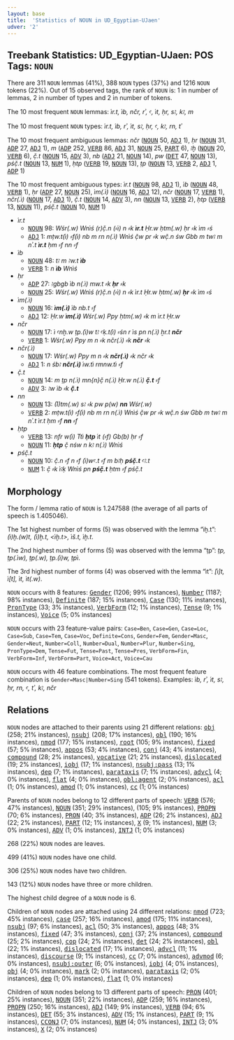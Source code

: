 ```yaml
---
layout: base
title:  'Statistics of NOUN in UD_Egyptian-UJaen'
udver: '2'
---
```


## Treebank Statistics: UD_Egyptian-UJaen: POS Tags: `NOUN`

There are 311 `NOUN` lemmas (41%), 388 `NOUN` types (37%) and 1216 `NOUN` tokens (22%).
Out of 15 observed tags, the rank of `NOUN` is: 1 in number of lemmas, 2 in number of types and 2 in number of tokens.

The 10 most frequent `NOUN` lemmas: <em>i҆r.t, i҆b, nčr, rʾ, ꜥ, i҆t, ḥr, sꜣ, kꜣ, m</em>

The 10 most frequent `NOUN` types:  <em>i҆r.t, i҆b, rʾ, i҆t, sꜣ, ḥr, ꜥ, kꜣ, rn, tʾ</em>

The 10 most frequent ambiguous lemmas: <em>nčr</em> (<tt><a href="egy_ujaen-pos-NOUN.html">NOUN</a></tt> 50, <tt><a href="egy_ujaen-pos-ADJ.html">ADJ</a></tt> 1), <em>ḥr</em> (<tt><a href="egy_ujaen-pos-NOUN.html">NOUN</a></tt> 31, <tt><a href="egy_ujaen-pos-ADP.html">ADP</a></tt> 27, <tt><a href="egy_ujaen-pos-ADJ.html">ADJ</a></tt> 1), <em>m</em> (<tt><a href="egy_ujaen-pos-ADP.html">ADP</a></tt> 252, <tt><a href="egy_ujaen-pos-VERB.html">VERB</a></tt> 86, <tt><a href="egy_ujaen-pos-ADJ.html">ADJ</a></tt> 31, <tt><a href="egy_ujaen-pos-NOUN.html">NOUN</a></tt> 25, <tt><a href="egy_ujaen-pos-PART.html">PART</a></tt> 6), <em>ꜣḫ</em> (<tt><a href="egy_ujaen-pos-NOUN.html">NOUN</a></tt> 20, <tt><a href="egy_ujaen-pos-VERB.html">VERB</a></tt> 6), <em>č̣.t</em> (<tt><a href="egy_ujaen-pos-NOUN.html">NOUN</a></tt> 15, <tt><a href="egy_ujaen-pos-ADV.html">ADV</a></tt> 3), <em>nb</em> (<tt><a href="egy_ujaen-pos-ADJ.html">ADJ</a></tt> 21, <tt><a href="egy_ujaen-pos-NOUN.html">NOUN</a></tt> 14), <em>pw</em> (<tt><a href="egy_ujaen-pos-DET.html">DET</a></tt> 47, <tt><a href="egy_ujaen-pos-NOUN.html">NOUN</a></tt> 13), <em>pśč̣.t</em> (<tt><a href="egy_ujaen-pos-NOUN.html">NOUN</a></tt> 13, <tt><a href="egy_ujaen-pos-NUM.html">NUM</a></tt> 1), <em>ḥtp</em> (<tt><a href="egy_ujaen-pos-VERB.html">VERB</a></tt> 19, <tt><a href="egy_ujaen-pos-NOUN.html">NOUN</a></tt> 13), <em>ṭp</em> (<tt><a href="egy_ujaen-pos-NOUN.html">NOUN</a></tt> 13, <tt><a href="egy_ujaen-pos-VERB.html">VERB</a></tt> 2, <tt><a href="egy_ujaen-pos-ADJ.html">ADJ</a></tt> 1, <tt><a href="egy_ujaen-pos-ADP.html">ADP</a></tt> 1)

The 10 most frequent ambiguous types:  <em>i҆r.t</em> (<tt><a href="egy_ujaen-pos-NOUN.html">NOUN</a></tt> 98, <tt><a href="egy_ujaen-pos-ADJ.html">ADJ</a></tt> 1), <em>i҆b</em> (<tt><a href="egy_ujaen-pos-NOUN.html">NOUN</a></tt> 48, <tt><a href="egy_ujaen-pos-VERB.html">VERB</a></tt> 1), <em>ḥr</em> (<tt><a href="egy_ujaen-pos-ADP.html">ADP</a></tt> 27, <tt><a href="egy_ujaen-pos-NOUN.html">NOUN</a></tt> 25), <em>i҆m(.i҆)</em> (<tt><a href="egy_ujaen-pos-NOUN.html">NOUN</a></tt> 16, <tt><a href="egy_ujaen-pos-ADJ.html">ADJ</a></tt> 12), <em>nčr</em> (<tt><a href="egy_ujaen-pos-NOUN.html">NOUN</a></tt> 17, <tt><a href="egy_ujaen-pos-VERB.html">VERB</a></tt> 1), <em>nčr(.i҆)</em> (<tt><a href="egy_ujaen-pos-NOUN.html">NOUN</a></tt> 17, <tt><a href="egy_ujaen-pos-ADJ.html">ADJ</a></tt> 1), <em>č̣.t</em> (<tt><a href="egy_ujaen-pos-NOUN.html">NOUN</a></tt> 14, <tt><a href="egy_ujaen-pos-ADV.html">ADV</a></tt> 3), <em>nn</em> (<tt><a href="egy_ujaen-pos-NOUN.html">NOUN</a></tt> 13, <tt><a href="egy_ujaen-pos-VERB.html">VERB</a></tt> 2), <em>ḥtp</em> (<tt><a href="egy_ujaen-pos-VERB.html">VERB</a></tt> 13, <tt><a href="egy_ujaen-pos-NOUN.html">NOUN</a></tt> 11), <em>pśč̣.t</em> (<tt><a href="egy_ujaen-pos-NOUN.html">NOUN</a></tt> 10, <tt><a href="egy_ujaen-pos-NUM.html">NUM</a></tt> 1)


* <em>i҆r.t</em>
  * <tt><a href="egy_ujaen-pos-NOUN.html">NOUN</a></tt> 98: <em>Wśr(.w) Wni҆ś (r)č̣.n (⸗i҆) n ⸗k <b>i҆r.t</b> Ḥr.w ḥtm(.w) ḥr ⸗k i҆m ⸗ś</em>
  * <tt><a href="egy_ujaen-pos-ADJ.html">ADJ</a></tt> 1: <em>mṭw.t(i҆) ⸗f(i҆) nb m rn n(.i҆) Wni҆ś č̣w pr ⸗k wč̣.n św Gbb m twꜣ m nʾ.t <b>i҆r.t</b> ḥm ⸗f nn ⸗f</em>
* <em>i҆b</em>
  * <tt><a href="egy_ujaen-pos-NOUN.html">NOUN</a></tt> 48: <em>tꜣ m ꜣw.t <b>i҆b</b></em>
  * <tt><a href="egy_ujaen-pos-VERB.html">VERB</a></tt> 1: <em>n <b>i҆b</b> Wni҆ś</em>
* <em>ḥr</em>
  * <tt><a href="egy_ujaen-pos-ADP.html">ADP</a></tt> 27: <em>ꜣgbgb i҆b n(.i҆) mw.t ⸗k <b>ḥr</b> ⸗k</em>
  * <tt><a href="egy_ujaen-pos-NOUN.html">NOUN</a></tt> 25: <em>Wśr(.w) Wni҆ś (r)č̣.n (⸗i҆) n ⸗k i҆r.t Ḥr.w ḥtm(.w) <b>ḥr</b> ⸗k i҆m ⸗ś</em>
* <em>i҆m(.i҆)</em>
  * <tt><a href="egy_ujaen-pos-NOUN.html">NOUN</a></tt> 16: <em><b>i҆m(.i҆)</b> i҆b nb.t ⸗f</em>
  * <tt><a href="egy_ujaen-pos-ADJ.html">ADJ</a></tt> 12: <em>Ḥr.w <b>i҆m(.i҆)</b> Wśr(.w) Ppy ḥtm(.w) ⸗k m i҆r.t Ḥr.w</em>
* <em>nčr</em>
  * <tt><a href="egy_ujaen-pos-NOUN.html">NOUN</a></tt> 17: <em>i҆ ꜥnḫ.w ṭp.(i҆)w tꜣ ꜥḳ.t(i҆) ⸗śn r i҆s pn n(.i҆) ẖr.t <b>nčr</b></em>
  * <tt><a href="egy_ujaen-pos-VERB.html">VERB</a></tt> 1: <em>Wśr(.w) Ppy m n ⸗k nčr(.i҆) ⸗k <b>nčr</b> ⸗k</em>
* <em>nčr(.i҆)</em>
  * <tt><a href="egy_ujaen-pos-NOUN.html">NOUN</a></tt> 17: <em>Wśr(.w) Ppy m n ⸗k <b>nčr(.i҆)</b> ⸗k nčr ⸗k</em>
  * <tt><a href="egy_ujaen-pos-ADJ.html">ADJ</a></tt> 1: <em>n śbꜣ <b>nčr(.i҆)</b> i҆w.ti҆ rmnw.ti҆ ⸗f</em>
* <em>č̣.t</em>
  * <tt><a href="egy_ujaen-pos-NOUN.html">NOUN</a></tt> 14: <em>m ṭp n(.i҆) mn{n}č̣ n(.i҆) Ḥr.w n(.i҆) <b>č̣.t</b> ⸗f</em>
  * <tt><a href="egy_ujaen-pos-ADV.html">ADV</a></tt> 3: <em>ꜣw i҆b ⸗k <b>č̣.t</b></em>
* <em>nn</em>
  * <tt><a href="egy_ujaen-pos-NOUN.html">NOUN</a></tt> 13: <em>(I҆)tm(.w) sꜣ ⸗k pw p(w) <b>nn</b> Wśr(.w)</em>
  * <tt><a href="egy_ujaen-pos-VERB.html">VERB</a></tt> 2: <em>mṭw.t(i҆) ⸗f(i҆) nb m rn n(.i҆) Wni҆ś č̣w pr ⸗k wč̣.n św Gbb m twꜣ m nʾ.t i҆r.t ḥm ⸗f <b>nn</b> ⸗f</em>
* <em>ḥtp</em>
  * <tt><a href="egy_ujaen-pos-VERB.html">VERB</a></tt> 13: <em>nfr w(i҆) Tti҆ <b>ḥtp</b> i҆t (⸗f) Gb(b) ḥr ⸗f</em>
  * <tt><a href="egy_ujaen-pos-NOUN.html">NOUN</a></tt> 11: <em><b>ḥtp</b> č̣ nśw n kꜣ n(.i҆) Wni҆ś</em>
* <em>pśč̣.t</em>
  * <tt><a href="egy_ujaen-pos-NOUN.html">NOUN</a></tt> 10: <em>č̣.n ⸗f n ⸗f (i҆)wꜥ.t ⸗f m bꜣḥ <b>pśč̣.t</b> ꜥꜣ.t</em>
  * <tt><a href="egy_ujaen-pos-NUM.html">NUM</a></tt> 1: <em>č̣ ⸗k i҆ꜣḳ Wni҆ś pn <b>pśč̣.t</b> ḥtm ⸗f pśč̣.t</em>

## Morphology

The form / lemma ratio of `NOUN` is 1.247588 (the average of all parts of speech is 1.405046).

The 1st highest number of forms (5) was observed with the lemma “i҆ḫ.t”: <em>(i҆)ḫ.(w)t, (i҆)ḫ.t, <i҆ḫ.t>, i҆š.t, i҆ḫ.t</em>.

The 2nd highest number of forms (5) was observed with the lemma “ṭp”: <em>ṭp, ṭp(.i҆w), ṭp(.w), ṭp.(i҆)w, ṭpi҆</em>.

The 3rd highest number of forms (4) was observed with the lemma “i҆t”: <em>[i҆]t, i҆[t], i҆t, i҆t(.w)</em>.

`NOUN` occurs with 8 features: <tt><a href="egy_ujaen-feat-Gender.html">Gender</a></tt> (1206; 99% instances), <tt><a href="egy_ujaen-feat-Number.html">Number</a></tt> (1187; 98% instances), <tt><a href="egy_ujaen-feat-Definite.html">Definite</a></tt> (187; 15% instances), <tt><a href="egy_ujaen-feat-Case.html">Case</a></tt> (130; 11% instances), <tt><a href="egy_ujaen-feat-PronType.html">PronType</a></tt> (33; 3% instances), <tt><a href="egy_ujaen-feat-VerbForm.html">VerbForm</a></tt> (12; 1% instances), <tt><a href="egy_ujaen-feat-Tense.html">Tense</a></tt> (9; 1% instances), <tt><a href="egy_ujaen-feat-Voice.html">Voice</a></tt> (5; 0% instances)

`NOUN` occurs with 23 feature-value pairs: `Case=Ben`, `Case=Gen`, `Case=Loc`, `Case=Sub`, `Case=Tem`, `Case=Voc`, `Definite=Cons`, `Gender=Fem`, `Gender=Masc`, `Gender=Neut`, `Number=Coll`, `Number=Dual`, `Number=Plur`, `Number=Sing`, `PronType=Dem`, `Tense=Fut`, `Tense=Past`, `Tense=Pres`, `VerbForm=Fin`, `VerbForm=Inf`, `VerbForm=Part`, `Voice=Act`, `Voice=Cau`

`NOUN` occurs with 46 feature combinations.
The most frequent feature combination is `Gender=Masc|Number=Sing` (541 tokens).
Examples: <em>i҆b, rʾ, i҆t, sꜣ, ḥr, rn, ꜥ, tʾ, kꜣ, nčr</em>


## Relations

`NOUN` nodes are attached to their parents using 21 different relations: <tt><a href="egy_ujaen-dep-obj.html">obj</a></tt> (258; 21% instances), <tt><a href="egy_ujaen-dep-nsubj.html">nsubj</a></tt> (208; 17% instances), <tt><a href="egy_ujaen-dep-obl.html">obl</a></tt> (190; 16% instances), <tt><a href="egy_ujaen-dep-nmod.html">nmod</a></tt> (177; 15% instances), <tt><a href="egy_ujaen-dep-root.html">root</a></tt> (105; 9% instances), <tt><a href="egy_ujaen-dep-fixed.html">fixed</a></tt> (57; 5% instances), <tt><a href="egy_ujaen-dep-appos.html">appos</a></tt> (53; 4% instances), <tt><a href="egy_ujaen-dep-conj.html">conj</a></tt> (43; 4% instances), <tt><a href="egy_ujaen-dep-compound.html">compound</a></tt> (28; 2% instances), <tt><a href="egy_ujaen-dep-vocative.html">vocative</a></tt> (21; 2% instances), <tt><a href="egy_ujaen-dep-dislocated.html">dislocated</a></tt> (19; 2% instances), <tt><a href="egy_ujaen-dep-iobj.html">iobj</a></tt> (17; 1% instances), <tt><a href="egy_ujaen-dep-nsubj-pass.html">nsubj:pass</a></tt> (13; 1% instances), <tt><a href="egy_ujaen-dep-dep.html">dep</a></tt> (7; 1% instances), <tt><a href="egy_ujaen-dep-parataxis.html">parataxis</a></tt> (7; 1% instances), <tt><a href="egy_ujaen-dep-advcl.html">advcl</a></tt> (4; 0% instances), <tt><a href="egy_ujaen-dep-flat.html">flat</a></tt> (4; 0% instances), <tt><a href="egy_ujaen-dep-obl-agent.html">obl:agent</a></tt> (2; 0% instances), <tt><a href="egy_ujaen-dep-acl.html">acl</a></tt> (1; 0% instances), <tt><a href="egy_ujaen-dep-amod.html">amod</a></tt> (1; 0% instances), <tt><a href="egy_ujaen-dep-cc.html">cc</a></tt> (1; 0% instances)

Parents of `NOUN` nodes belong to 12 different parts of speech: <tt><a href="egy_ujaen-pos-VERB.html">VERB</a></tt> (576; 47% instances), <tt><a href="egy_ujaen-pos-NOUN.html">NOUN</a></tt> (351; 29% instances),  (105; 9% instances), <tt><a href="egy_ujaen-pos-PROPN.html">PROPN</a></tt> (70; 6% instances), <tt><a href="egy_ujaen-pos-PRON.html">PRON</a></tt> (40; 3% instances), <tt><a href="egy_ujaen-pos-ADP.html">ADP</a></tt> (26; 2% instances), <tt><a href="egy_ujaen-pos-ADJ.html">ADJ</a></tt> (22; 2% instances), <tt><a href="egy_ujaen-pos-PART.html">PART</a></tt> (12; 1% instances), <tt><a href="egy_ujaen-pos-X.html">X</a></tt> (9; 1% instances), <tt><a href="egy_ujaen-pos-NUM.html">NUM</a></tt> (3; 0% instances), <tt><a href="egy_ujaen-pos-ADV.html">ADV</a></tt> (1; 0% instances), <tt><a href="egy_ujaen-pos-INTJ.html">INTJ</a></tt> (1; 0% instances)

268 (22%) `NOUN` nodes are leaves.

499 (41%) `NOUN` nodes have one child.

306 (25%) `NOUN` nodes have two children.

143 (12%) `NOUN` nodes have three or more children.

The highest child degree of a `NOUN` node is 6.

Children of `NOUN` nodes are attached using 24 different relations: <tt><a href="egy_ujaen-dep-nmod.html">nmod</a></tt> (723; 45% instances), <tt><a href="egy_ujaen-dep-case.html">case</a></tt> (257; 16% instances), <tt><a href="egy_ujaen-dep-amod.html">amod</a></tt> (175; 11% instances), <tt><a href="egy_ujaen-dep-nsubj.html">nsubj</a></tt> (97; 6% instances), <tt><a href="egy_ujaen-dep-acl.html">acl</a></tt> (50; 3% instances), <tt><a href="egy_ujaen-dep-appos.html">appos</a></tt> (48; 3% instances), <tt><a href="egy_ujaen-dep-fixed.html">fixed</a></tt> (47; 3% instances), <tt><a href="egy_ujaen-dep-conj.html">conj</a></tt> (37; 2% instances), <tt><a href="egy_ujaen-dep-compound.html">compound</a></tt> (25; 2% instances), <tt><a href="egy_ujaen-dep-cop.html">cop</a></tt> (24; 2% instances), <tt><a href="egy_ujaen-dep-det.html">det</a></tt> (24; 2% instances), <tt><a href="egy_ujaen-dep-obl.html">obl</a></tt> (22; 1% instances), <tt><a href="egy_ujaen-dep-dislocated.html">dislocated</a></tt> (17; 1% instances), <tt><a href="egy_ujaen-dep-advcl.html">advcl</a></tt> (11; 1% instances), <tt><a href="egy_ujaen-dep-discourse.html">discourse</a></tt> (9; 1% instances), <tt><a href="egy_ujaen-dep-cc.html">cc</a></tt> (7; 0% instances), <tt><a href="egy_ujaen-dep-advmod.html">advmod</a></tt> (6; 0% instances), <tt><a href="egy_ujaen-dep-nsubj-outer.html">nsubj:outer</a></tt> (6; 0% instances), <tt><a href="egy_ujaen-dep-iobj.html">iobj</a></tt> (4; 0% instances), <tt><a href="egy_ujaen-dep-obj.html">obj</a></tt> (4; 0% instances), <tt><a href="egy_ujaen-dep-mark.html">mark</a></tt> (2; 0% instances), <tt><a href="egy_ujaen-dep-parataxis.html">parataxis</a></tt> (2; 0% instances), <tt><a href="egy_ujaen-dep-dep.html">dep</a></tt> (1; 0% instances), <tt><a href="egy_ujaen-dep-flat.html">flat</a></tt> (1; 0% instances)

Children of `NOUN` nodes belong to 13 different parts of speech: <tt><a href="egy_ujaen-pos-PRON.html">PRON</a></tt> (401; 25% instances), <tt><a href="egy_ujaen-pos-NOUN.html">NOUN</a></tt> (351; 22% instances), <tt><a href="egy_ujaen-pos-ADP.html">ADP</a></tt> (259; 16% instances), <tt><a href="egy_ujaen-pos-PROPN.html">PROPN</a></tt> (250; 16% instances), <tt><a href="egy_ujaen-pos-ADJ.html">ADJ</a></tt> (149; 9% instances), <tt><a href="egy_ujaen-pos-VERB.html">VERB</a></tt> (94; 6% instances), <tt><a href="egy_ujaen-pos-DET.html">DET</a></tt> (55; 3% instances), <tt><a href="egy_ujaen-pos-ADV.html">ADV</a></tt> (15; 1% instances), <tt><a href="egy_ujaen-pos-PART.html">PART</a></tt> (9; 1% instances), <tt><a href="egy_ujaen-pos-CCONJ.html">CCONJ</a></tt> (7; 0% instances), <tt><a href="egy_ujaen-pos-NUM.html">NUM</a></tt> (4; 0% instances), <tt><a href="egy_ujaen-pos-INTJ.html">INTJ</a></tt> (3; 0% instances), <tt><a href="egy_ujaen-pos-X.html">X</a></tt> (2; 0% instances)

